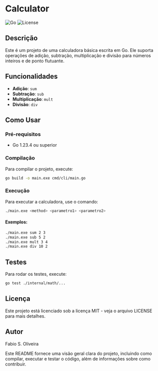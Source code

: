 # Calculator

![Go](https://img.shields.io/badge/Go-1.23.4-blue)
![License](https://img.shields.io/badge/License-MIT-green)

## Descrição

Este é um projeto de uma calculadora básica escrita em Go. Ele suporta operações de adição, subtração, multiplicação e divisão para números inteiros e de ponto flutuante.


## Funcionalidades

- **Adição**: `sum`
- **Subtração**: `sub`
- **Multiplicação**: `mult`
- **Divisão**: `div`

## Como Usar

### Pré-requisitos

- Go 1.23.4 ou superior

### Compilação

Para compilar o projeto, execute:

```sh
go build -o main.exe cmd/cli/main.go
```

### Execução
Para executar a calculadora, use o comando:

```sh
./main.exe <method> <parametro1> <parametro2>
```

#### Exemplos:

```sh
./main.exe sum 2 3
./main.exe sub 5 2
./main.exe mult 3 4
./main.exe div 10 2
```

## Testes
Para rodar os testes, execute:

```sh
go test ./internal/math/...
```

## Licença
Este projeto está licenciado sob a licença MIT - veja o arquivo LICENSE para mais detalhes.

## Autor
Fabio S. Oliveira


Este README fornece uma visão geral clara do projeto, incluindo como compilar, executar e testar o código, além de informações sobre como contribuir.
